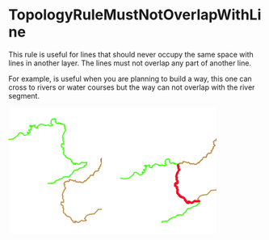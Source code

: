 # TopologyRuleMustNotOverlapWithLine

This rule is useful for lines that should never occupy the same space with lines in another layer. The lines must not overlap any part of another line.

For example, is useful when you are planning to build a way, this one can cross to rivers or water courses but the way can not overlap with the river segment.

![Rule image](https://github.com/Maureque/TopologyRuleMustNotOverlapWithLine/blob/master/MustNotOverlapWith_d/mustNotOverlapWithLine.png "Rule image")
